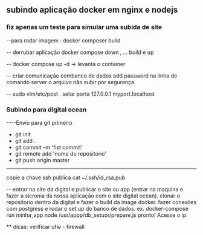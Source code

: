 ## subindo aplicação docker em nginx e nodejs

### fiz apenas um teste para simular uma subida de site 

--para rodar imagem : docker composer build 

-- derrubar aplicação  docker compose down , ... build e up 

-- docker compose up -d -> levanta o container

-- criar comunicação combanco de dados add password na linha de comando server o arquivo não  subir por segurança

-- sudo vim/etc/post
    . setar porta  127.0.0.1   myport.localhost

 ### Subindo para digital ocean

----Envio para git primeiro
 - git init
 - git add .
 - git commit -m 'fist commit'
 - git remote add 'nome do repositorio'
 - git push origin master

 ---------
  copie a chave ssh publica
    cat ~/.ssh/id_rsa.pub

-- entrar no site da digital e publicar o site ou app 
  (entrar na maquina e fazer a sicronia da nossa aplicação com o site digital ocean). 
  clonar o repositorio dentro da digital e fazer o build da image docker.
  fazer conexões com postgress e rodar o set up do  banco de dados.
  ex. docker-compose run minha_app node /usr/appp/db_setuor/prepare.js
  pronto! Acesse o ip.

** dicas: verificar ufw - firewall

